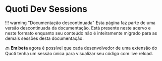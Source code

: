 # Quoti Dev Sessions

!!! warning "Documentação descontinuada"
    Esta página faz parte de uma versão descontinuada da documentação. Está presente neste acervo e neste formato enquanto seu conteúdo não é inteiramente migrado para as demais sessões desta documentação.



🔜 **Em beta** agora é possível que cada desenvolvedor de uma extensão do Quoti tenha um sessão única para visualizar seu código com live reload.

